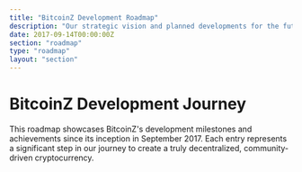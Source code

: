 ```yaml
---
title: "BitcoinZ Development Roadmap"
description: "Our strategic vision and planned developments for the future of BitcoinZ"
date: 2017-09-14T00:00:00Z
section: "roadmap"
type: "roadmap"
layout: "section"
---
```


# BitcoinZ Development Journey

This roadmap showcases BitcoinZ's development milestones and achievements since its inception in September 2017. Each entry represents a significant step in our journey to create a truly decentralized, community-driven cryptocurrency.

